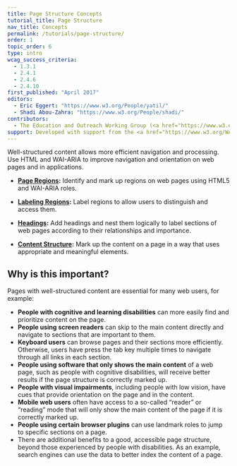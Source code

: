 ```yaml
---
title: Page Structure Concepts
tutorial_title: Page Structure
nav_title: Concepts
permalink: /tutorials/page-structure/
order: 1
topic_order: 6
type: intro
wcag_success_criteria:
  - 1.3.1
  - 2.4.1
  - 2.4.6
  - 2.4.10
first_published: "April 2017"
editors:
  - Eric Eggert: "https://www.w3.org/People/yatil/"
  - Shadi Abou-Zahra: "https://www.w3.org/People/shadi/"
contributors:
  - The Education and Outreach Working Group (<a href="https://www.w3.org/WAI/EO/">EOWG</a>)
support: Developed with support from the <a href="https://www.w3.org/WAI/ACT/">WAI-ACT project</a>, co-funded by the <strong>European Commission <abbr title="Information Society Technologies">IST</abbr> Programme</strong>.
---
```


Well-structured content allows more efficient navigation and processing. Use HTML and WAI-ARIA to improve navigation and orientation on web pages and in applications.

* **[Page Regions](regions.html):** Identify and mark up regions on web pages using HTML5 and WAI-ARIA roles.

* **[Labeling Regions](labels.html):** Label regions to allow users to distinguish and access them.

* **[Headings](headings.html):** Add headings and nest them logically to label sections of web pages according to their relationships and importance.

* **[Content Structure](content.html):** Mark up the content on a page in a way that uses appropriate and meaningful elements.

## Why is this important?

Pages with well-structured content are essential for many web users, for example:

* **People with cognitive and learning disabilities** can more easily find and prioritize content on the page.
* **People using screen readers** can skip to the main content directly and navigate to sections that are important to them.
* **Keyboard users** can browse pages and their sections more efficiently. Otherwise, users have press the tab key  multiple times to navigate through all links in each section.
* **People using software that only shows the main content** of a web page, such as people with cognitive disabilities, will receive better results if the page structure is correctly marked up.
* **People with visual impairments**, including people with low vision, have cues that provide orientation on the page and in the content.
* **Mobile web users** often have access to a so-called “reader” or “reading” mode that will only show the main content of the page if it is correctly marked up.
* **People using certain browser plugins** can use landmark roles to jump to specific sections on a page.
* There are additional benefits to a good, accessible page structure, beyond those experienced by people with disabilities. As an example, search engines can use the data to better index the content of a page.

